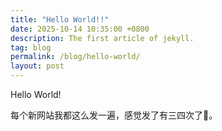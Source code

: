 ```yaml
---
title: "Hello World!!"
date: 2025-10-14 10:35:00 +0800
description: The first article of jekyll.
tag: blog
permalink: /blog/hello-world/
layout: post
---
```


Hello World!

每个新网站我都这么发一遍，感觉发了有三四次了🤡。